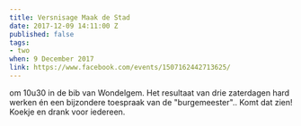 ```yaml
---
title: Versnisage Maak de Stad
date: 2017-12-09 14:11:00 Z
published: false
tags:
- two
when: 9 December 2017
link: https://www.facebook.com/events/1507162442713625/
---
```


om 10u30 in de bib van Wondelgem. Het resultaat van drie zaterdagen hard werken én een bijzondere toespraak van de "burgemeester".. Komt dat zien! Koekje en drank voor iedereen.
